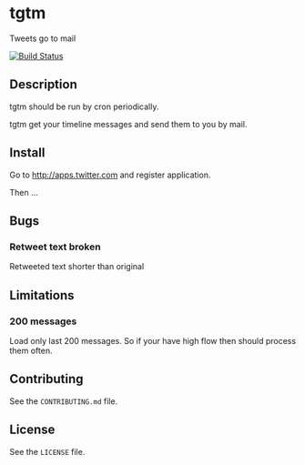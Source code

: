 # tgtm

Tweets go to mail

[![Build Status](https://travis-ci.org/danil/tgtm.svg)](https://travis-ci.org/danil/tgtm)

## Description

tgtm should be run by cron periodically.

tgtm get your timeline messages and send them to you by mail.

## Install

Go to http://apps.twitter.com and register application.

Then ...

## Bugs

### Retweet text broken

Retweeted text shorter than original

## Limitations

### 200 messages

Load only last 200 messages.
So if your have high flow then should process them often.

## Contributing

See the `CONTRIBUTING.md` file.

## License

See the `LICENSE` file.
